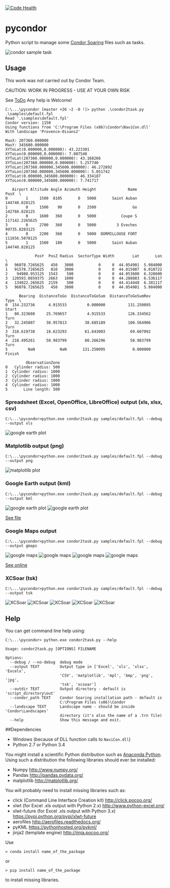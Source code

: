 [![Code Health](https://landscape.io/github/scls19fr/pycondor/master/landscape.svg?style=flat)](https://landscape.io/github/scls19fr/pycondor/master)

# pycondor
Python script to manage some [Condor Soaring](http://www.condorsoaring.com/) files such as tasks.

![condor sample task](screenshots/condor.jpg)

## Usage

This work was not carried out by Condor Team.

CAUTION: WORK IN PROGRESS - USE AT YOUR OWN RISK

See [ToDo](https://github.com/scls19fr/pycondor/wiki/ToDo) Any help is Welcome!

	C:\...\pycondor [master +26 ~2 -0 !]> python .\condor2task.py .\samples\default.fpl
	Read '.\samples\default.fpl'
	Condor version: 1150
	Using functions from 'C:\Program Files (x86)\Condor\NaviCon.dll'
	With landscape 'Provence-Oisans2'

	MaxX: 207360.000000
	MaxY: 345600.000000
	XYToLat(0.000000,0.000000): 43.223301
	XYToLon(0.000000,0.000000): 7.807540
	XYToLat(207360.000000,0.000000): 43.168266
	XYToLon(207360.000000,0.000000): 5.257740
	XYToLat(207360.000000,345600.000000): 46.272892
	XYToLon(207360.000000,345600.000000): 5.051742
	XYToLat(0.000000,345600.000000): 46.334187
	XYToLon(0.000000,345600.000000): 7.741717

	   Airport Altitude Angle Azimuth Height              Name            PosX  \
	0        1     1500  8105       0   5000       Saint Auban   144740.828125
	1        0     1500    90       0   2500                Go   142760.828125
	2        0     1600   360       0   5000           Coupe S  117142.2265625
	3        0     2700   360       0   5000         3 Eveches   99735.8203125
	4        0     2200   360       0   5000  DORMILLOUSE FORT  111656.5078125
	5        1     1500   180       0   5000       Saint Auban   144740.828125

				 PosY  PosZ Radius  SectorType Width        Lat       Lon  \
	0   96078.7265625   450   3000           0     0  44.054901  5.984000
	1   91578.7265625   810   3000           0     0  44.015087  6.010722
	2    94980.953125  1543    500           0     0  44.053600  6.328600
	3  120593.0859375  2663   1000           0     0  44.288883  6.536117
	4   134922.265625  2159    500           0     0  44.414448  6.381117
	5   96078.7265625   450   3000           0     0  44.054901  5.984000

		  Bearing  DistanceToGo  DistanceToGoSum  DistanceToGoSumRev    Type  \
	0  154.232736      4.915533         0.000000          131.250095   Start
	1   80.323608     25.769657         4.915533          126.334562    Turn
	2   32.245807     30.957813        30.685189          100.564906    Turn
	3  318.619738     18.623293        61.643003           69.607092    Turn
	4  218.495261     50.983799        80.266296           50.983799    Turn
	5         NaN           NaN       131.250095            0.000000  Finish

			 ObservationZone
	0   Cylinder radius: 500
	1  Cylinder radius: 1000
	2  Cylinder radius: 1000
	3  Cylinder radius: 1000
	4  Cylinder radius: 1000
	5       Line length: 500

### Spreadsheet (Excel, OpenOffice, LibreOffice) output (xls, xlsx, csv)

	C:\...\pycondor>python.exe condor2task.py samples/default.fpl --debug --output xls

![google earth plot](screenshots/spreadsheet.jpg)

### Matplotlib output (png)

	C:\...\pycondor>python.exe condor2task.py samples/default.fpl --debug --output png

![matplotlib plot](pycondor/out/default.png)

### Google Earth output (kml)


	C:\...\pycondor>python.exe condor2task.py samples/default.fpl --debug --output kml

![google earth plot](screenshots/google_earth/1.jpg)
![google earth plot](screenshots/google_earth/2.jpg)

[See file](https://raw.githubusercontent.com/scls19fr/pycondor/master/pycondor/out/default.kml)

### Google Maps output

	C:\...\pycondor>python.exe condor2task.py samples/default.fpl --debug --output gmaps

![google maps](screenshots/google_maps/1.jpg)
![google maps](screenshots/google_maps/2.jpg)
![google maps](screenshots/google_maps/3.jpg)
![google maps](screenshots/google_maps/4.jpg)

[See online](http://scls19fr.github.io/pycondor/gmaps/default.html)

### XCSoar (tsk)

	C:\...\pycondor>python.exe condor2task.py samples/default.fpl --debug --output tsk

![XCSoar](screenshots/XCSoar6/01.png)
![XCSoar](screenshots/XCSoar6/02.png)
![XCSoar](screenshots/XCSoar6/02.png)
![XCSoar](screenshots/XCSoar6/04.png)
![XCSoar](screenshots/XCSoar6/05.png)

## Help
You can get command line help using:

	C:\...\pycondor> python.exe condor2task.py --help

	Usage: condor2task.py [OPTIONS] FILENAME

	Options:
	  --debug / --no-debug  debug mode
	  --output TEXT         Output type in ['Excel', 'xls', 'xlsx', 'Excelx',
							'CSV', 'matplotlib', 'mpl', 'bmp', 'png', 'jpg',
							'tsk', 'xcsoar']
	  --outdir TEXT         Output directory - default is 'script_directory\out'
	  --condor_path TEXT    Condor Soaring installation path - default is
							C:\Program Files (x86)\Condor
	  --landscape TEXT      Landscape name - should be inside 'Condor\Landscapes'
							directory (it's also the name of a .trn file)
	  --help                Show this message and exit.	
	
##Dependencies
* Windows (because of DLL function calls to `NaviCon.dll`)
* Python 2.7 or Python 3.4

You might install a scientific Python distribution such as [Anaconda Python](http://continuum.io/).
Using such a distribution the following libraries should ever be installed:
* Numpy http://www.numpy.org/
* Pandas http://pandas.pydata.org/
* matplotlib http://matplotlib.org/

You will probably need to install missing libraries such as:
* click (Command Line Interface Creation kit) http://click.pocoo.org/
* xlwt (for Excel .xls output with Python 2.x) http://www.python-excel.org/
* xlwt-future (for Excel .xls output with Python 3.x) https://pypi.python.org/pypi/xlwt-future
* aerofiles http://aerofiles.readthedocs.org/
* pyKML https://pythonhosted.org/pykml/
* jinja2 (template engine)  http://jinja.pocoo.org/

Use

    > conda install name_of_the_package

or

    > pip install name_of_the_package

to install missing libraries.

